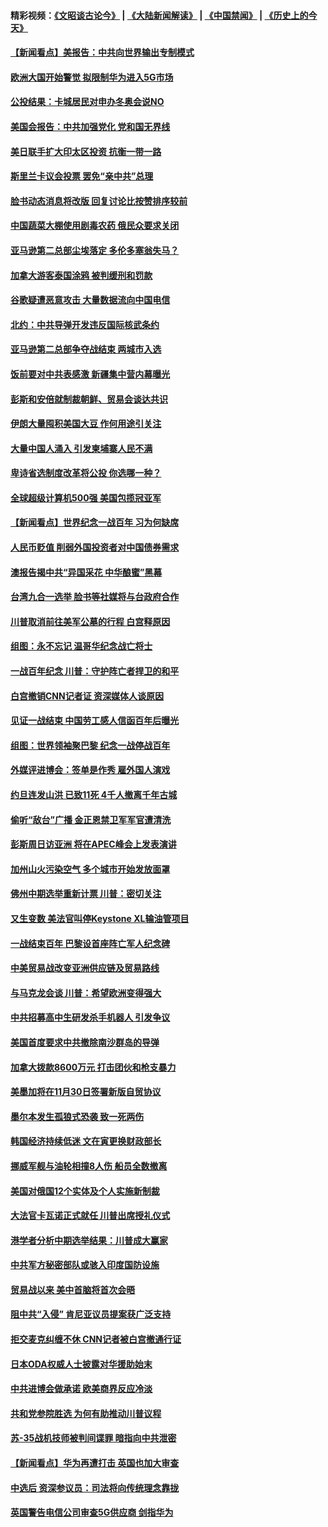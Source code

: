 #### 精彩视频：[《文昭谈古论今》](https://github.com/gfw-breaker/wenzhao/blob/master/README.md?t=11150631) | [《大陆新闻解读》](https://github.com/gfw-breaker/ntdtv-comedy/blob/master/README.md?t=11150631) | [《中国禁闻》](https://github.com/gfw-breaker/ntdtv-news/blob/master/README.md?t=11150631) | [《历史上的今天》](https://github.com/gfw-breaker/today-in-history/blob/master/README.md?t=11150631) 

#### [【新闻看点】美报告：中共向世界输出专制模式](../pages/nsc418/n10852108.md?t=11150631) 

#### [欧洲大国开始警觉 拟限制华为进入5G市场](../pages/nsc418/n10851814.md?t=11150631) 

#### [公投结果：卡城居民对申办冬奥会说NO](../pages/nsc418/n10851767.md?t=11150631) 

#### [美国会报告：中共加强党化 党和国无界线](../pages/nsc418/n10851682.md?t=11150631) 

#### [美日联手扩大印太区投资 抗衡一带一路](../pages/nsc418/n10851269.md?t=11150631) 

#### [斯里兰卡议会投票 罢免“亲中共”总理](../pages/nsc418/n10850871.md?t=11150631) 

#### [脸书动态消息将改版 回复讨论比按赞排序较前](../pages/nsc418/n10851244.md?t=11150631) 

#### [中国蔬菜大棚使用剧毒农药 俄民众要求关闭](../pages/nsc418/n10850450.md?t=11150631) 

#### [亚马逊第二总部尘埃落定 多伦多塞翁失马？](../pages/nsc418/n10850602.md?t=11150631) 

#### [加拿大游客泰国涂鸦 被判缓刑和罚款](../pages/nsc418/n10850561.md?t=11150631) 

#### [谷歌疑遭恶意攻击 大量数据流向中国电信](../pages/nsc418/n10849651.md?t=11150631) 

#### [北约：中共导弹开发违反国际核武条约](../pages/nsc418/n10849551.md?t=11150631) 

#### [亚马逊第二总部争夺战结束 两城市入选](../pages/nsc418/n10849466.md?t=11150631) 

#### [饭前要对中共表感激 新疆集中营内幕曝光](../pages/nsc418/n10849239.md?t=11150631) 

#### [彭斯和安倍就制裁朝鲜、贸易会谈达共识](../pages/nsc418/n10848907.md?t=11150631) 

#### [伊朗大量囤积美国大豆 作何用途引关注](../pages/nsc418/n10848059.md?t=11150631) 

#### [大量中国人涌入 引发柬埔寨人民不满](../pages/nsc418/n10848622.md?t=11150631) 

#### [卑诗省选制度改革将公投 你选哪一种？](../pages/nsc418/n10847526.md?t=11150631) 

#### [全球超级计算机500强 美国包揽冠亚军](../pages/nsc418/n10847488.md?t=11150631) 

#### [【新闻看点】世界纪念一战百年 习为何缺席](../pages/nsc418/n10847292.md?t=11150631) 

#### [人民币贬值 削弱外国投资者对中国债券需求](../pages/nsc418/n10847506.md?t=11150631) 

#### [澳报告揭中共“异国采花 中华酿蜜”黑幕](../pages/nsc418/n10846837.md?t=11150631) 

#### [台湾九合一选举 脸书等社媒将与台政府合作](../pages/nsc418/n10847211.md?t=11150631) 

#### [川普取消前往美军公墓的行程 白宫释原因](../pages/nsc418/n10846670.md?t=11150631) 

#### [组图：永不忘记 温哥华纪念战亡将士](../pages/nsc418/n10845683.md?t=11150631) 

#### [一战百年纪念 川普：守护阵亡者捍卫的和平](../pages/nsc418/n10845450.md?t=11150631) 

#### [白宫撤销CNN记者证 资深媒体人谈原因](../pages/nsc418/n10845359.md?t=11150631) 

#### [见证一战结束 中国劳工感人信函百年后曝光](../pages/nsc418/n10845223.md?t=11150631) 

#### [组图：世界领袖聚巴黎 纪念一战停战百年](../pages/nsc418/n10845047.md?t=11150631) 

#### [外媒评进博会：签单是作秀 雇外国人演戏](../pages/nsc418/n10844281.md?t=11150631) 

#### [约旦连发山洪 已致11死 4千人撤离千年古城](../pages/nsc418/n10844615.md?t=11150631) 

#### [偷听“敌台”广播 金正恩禁卫军军官遭清洗](../pages/nsc418/n10844353.md?t=11150631) 

#### [彭斯周日访亚洲 将在APEC峰会上发表演讲](../pages/nsc418/n10844075.md?t=11150631) 

#### [加州山火污染空气 多个城市开始发放面罩](../pages/nsc418/n10844214.md?t=11150631) 

#### [佛州中期选举重新计票 川普：密切关注](../pages/nsc418/n10843995.md?t=11150631) 

#### [又生变数 美法官叫停Keystone XL输油管项目](../pages/nsc418/n10843752.md?t=11150631) 

#### [一战结束百年 巴黎设首座阵亡军人纪念碑](../pages/nsc418/n10843698.md?t=11150631) 

#### [中美贸易战改变亚洲供应链及贸易路线](../pages/nsc418/n10843491.md?t=11150631) 

#### [与马克龙会谈 川普：希望欧洲变得强大](../pages/nsc418/n10843329.md?t=11150631) 

#### [中共招募高中生研发杀手机器人 引发争议](../pages/nsc418/n10842419.md?t=11150631) 

#### [美国首度要求中共撤除南沙群岛的导弹](../pages/nsc418/n10842945.md?t=11150631) 

#### [加拿大拨款8600万元 打击团伙和枪支暴力](../pages/nsc418/n10842249.md?t=11150631) 

#### [美墨加将在11月30日签署新版自贸协议](../pages/nsc418/n10841572.md?t=11150631) 

#### [墨尔本发生孤狼式恐袭 致一死两伤](../pages/nsc418/n10840893.md?t=11150631) 

#### [韩国经济持续低迷 文在寅更换财政部长](../pages/nsc418/n10839960.md?t=11150631) 

#### [挪威军舰与油轮相撞8人伤 船员全数撤离](../pages/nsc418/n10841146.md?t=11150631) 

#### [美国对俄国12个实体及个人实施新制裁](../pages/nsc418/n10841109.md?t=11150631) 

#### [大法官卡瓦诺正式就任 川普出席授礼仪式](../pages/nsc418/n10840367.md?t=11150631) 

#### [港学者分析中期选举结果：川普成大赢家](../pages/nsc418/n10840095.md?t=11150631) 

#### [中共军方秘密部队或骇入印度国防设施](../pages/nsc418/n10839561.md?t=11150631) 

#### [贸易战以来 美中首脑将首次会晤](../pages/nsc418/n10839071.md?t=11150631) 

#### [阻中共“入侵” 肯尼亚议员提案获广泛支持](../pages/nsc418/n10839184.md?t=11150631) 

#### [拒交麦克纠缠不休 CNN记者被白宫撤通行证](../pages/nsc418/n10838526.md?t=11150631) 

#### [日本ODA权威人士披露对华援助始末](../pages/nsc418/n10838064.md?t=11150631) 

#### [中共进博会做承诺 欧美商界反应冷淡](../pages/nsc418/n10837102.md?t=11150631) 

#### [共和党参院胜选 为何有助推动川普议程](../pages/nsc418/n10836979.md?t=11150631) 

#### [苏-35战机技师被判间谍罪 暗指向中共泄密](../pages/nsc418/n10837017.md?t=11150631) 

#### [【新闻看点】华为再遭打击 英国也加大审查](../pages/nsc418/n10836745.md?t=11150631) 

#### [中选后 资深参议员：司法将向传统理念靠拢](../pages/nsc418/n10836636.md?t=11150631) 

#### [英国警告电信公司审查5G供应商 剑指华为](../pages/nsc418/n10836577.md?t=11150631) 

